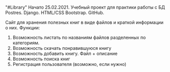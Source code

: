 "#Library"  Начато 25.02.2021. 
Учебный проект для практики работы с БД Postres. Django. HTML/CSS Bootstrap. GitHub.

Сайт для хранения полезных книг в виде файлов и краткой информации о них.
Функции:
1. Возможность листать по названиям файлов разделенных по категориям.
2. Возможность скачать понравившуюся книгу
3. Возможность добавить книгу. Файл + описание
4. Возможность поиска книг 
5. Регистрация пользователя (возможно, если нужно)

